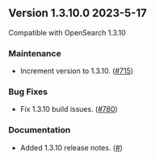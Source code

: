 ## Version 1.3.10.0 2023-5-17

Compatible with OpenSearch 1.3.10

### Maintenance
* Increment version to 1.3.10. ([#715](https://github.com/opensearch-project/index-management/pull/715))

### Bug Fixes
* Fix 1.3.10 build issues. ([#780](https://github.com/opensearch-project/index-management/pull/780))

### Documentation
* Added 1.3.10 release notes. ([#]())